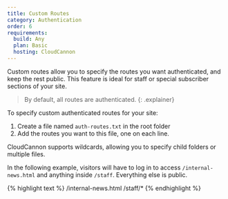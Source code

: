 ```yaml
---
title: Custom Routes
category: Authentication
order: 6
requirements:
  build: Any
  plan: Basic
  hosting: CloudCannon
---
```


Custom routes allow you to specify the routes you want authenticated, and keep the rest public.
This feature is ideal for staff or special subscriber sections of your site.

> By default, all routes are authenticated.
{: .explainer}

To specify custom authenticated routes for your site:

1. Create a file named `auth-routes.txt` in the root folder
2. Add the routes you want to this file, one on each line.

CloudCannon supports wildcards, allowing you to specify child folders or multiple files.

In the following example, visitors will have to log in to access `/internal-news.html` and anything inside `/staff`. Everything else is public.

{% highlight text %}
/internal-news.html
/staff/*
{% endhighlight %}
